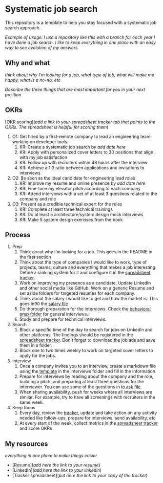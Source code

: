 # Systematic job search

This repository is a template to help you stay focused with a systematic job search approach.

_Example of usage: I use a repository like this with a branch for each year I have done a job search. I like to keep everything in one place with an easy way to see evolution of my answers._

## Why and what

_think about why I'm looking for a job, what type of job, what will make me happy, what is a no-no, etc_

_Describe the three things that are most important for you in your next position_

## OKRs

[OKR scoring](_add a link to your spreadsheet tracker tab that points to the OKRs. The spreadsheet is helpful for scoring them_)

1. O1: Get hired by a first-remote company to lead an engineering team working on developer tools. 
   1. KR: Create a systematic job search by _add date here_
   2. KR: Apply with personalized cover letters to 30 positions that align with my job satisfaction
   3. KR: Follow up with recruiters within 48 hours after the interview
   4. KR: Achieve a 1:3 ratio between applications and invitations to interviews
2. O2: Be seen as the ideal candidate for engineering lead roles
   1. KR: Improve my resume and online presence by _add date here_
   2. KR: Fine-tune my elevator pitch according to each company
   3. KR: Attend interviews with a set of at least 3 questions related to the company and role
3. O3: Present as a credible technical expert for the roles
   1. KR: Complete at least three technical trainings
   2. KR: Do at least 5 architecture/system design mock interviews
   3. KR: Make 5 system design exercises from the book


## Process

1. Prep
   1. Think about why I'm looking for a job. This goes in the README in the first section
   1. Think about the type of companies I would like to work, type of projects, teams, culture and everything that makes a job interesting. Define a ranking system for it and configure it in the [spreadsheet tracker](https://docs.google.com/spreadsheets/d/1_w2W2ZdGwqK5nIuYSvIiPFztnPOjB1v1qNyJYimu2Ys/edit#gid=0).
   1. Work on improving my presence as a candidate. Update LinkedIn and other social media like GitHub. Work on a generic Resume and set aside folders for targeted resumes for each company.
   1. Think about the salary I would like to get and how the market is. This goes in90 the [salary file](salary.md) 
   1. Do thorough preparation for the interviews. Check the [behavioral prep folder](prep-behavioral) for general interviews.
   2. Study and prepare for technical interviews.   
2. Search
   1. Block a specific time of the day to search for jobs on LinkedIn and other platforms. The findings should be registered in the [spreadsheet tracker](https://docs.google.com/spreadsheets/d/1_w2W2ZdGwqK5nIuYSvIiPFztnPOjB1v1qNyJYimu2Ys/edit#gid=0). Don't forget to download the job ads and save them in a folder.
   2. Block one to two times weekly to work on targeted cover letters to apply for the jobs.
3. Interview
   1. Once a company invites you to an interview, create a markdown file using the [template](interviews/template.md) in the interviews folder and fill in the information.
   2. Prepare for interviews by reading about the company and the role, building a pitch, and preparing at least three questions for the interviewer. You can use some of the questions in [to ask file](interviews/to-ask.md).
   3. When sharing availability, push for weeks where all interviews are similar. For example, try to have all screenings with recruiters in the same week.
4. Keep focus
   1. Every day, review the [tracker](https://docs.google.com/spreadsheets/d/1gKXTja1VcNgjIWf87lD8t9K1BScISh3DsCu_0Ezzics), update and take action on any activity needed like follow-ups, prepare for interviews, send availability, etc
   2. At every start of the week, collect metrics in the [spreadsheet tracker](https://docs.google.com/spreadsheets/d/1gKXTja1VcNgjIWf87lD8t9K1BScISh3DsCu_0Ezzics) and score OKRs

## My resources

_everything in one place to make things easier_

- [Resume](_add here the link to your resume_)
- [LinkedIn](_add here the link to your linkedin_)
- [Tracker spreadsheet](_put here the link to your copy of the tracker_)
